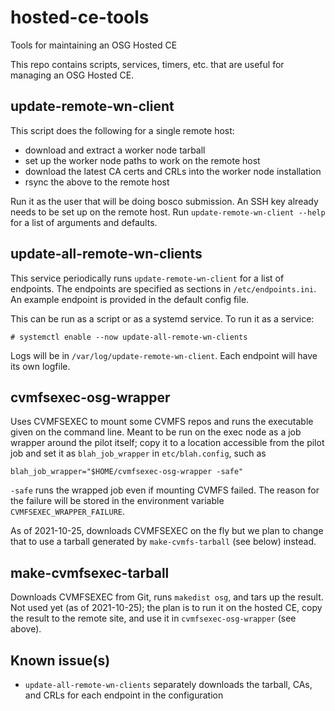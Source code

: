 hosted-ce-tools
===============
Tools for maintaining an OSG Hosted CE

This repo contains scripts, services, timers, etc. that are useful for managing an OSG Hosted CE.


update-remote-wn-client
-----------------------

This script does the following for a single remote host:

- download and extract a worker node tarball
- set up the worker node paths to work on the remote host
- download the latest CA certs and CRLs into the worker node installation
- rsync the above to the remote host

Run it as the user that will be doing bosco submission.
An SSH key already needs to be set up on the remote host.
Run `update-remote-wn-client --help` for a list of arguments and defaults.


update-all-remote-wn-clients
----------------------------

This service periodically runs `update-remote-wn-client` for a list of endpoints.
The endpoints are specified as sections in `/etc/endpoints.ini`.
An example endpoint is provided in the default config file.

This can be run as a script or as a systemd service.
To run it as a service:

```
# systemctl enable --now update-all-remote-wn-clients
```

Logs will be in `/var/log/update-remote-wn-client`.
Each endpoint will have its own logfile.


cvmfsexec-osg-wrapper
---------------------

Uses CVMFSEXEC to mount some CVMFS repos and runs the executable given on the
command line.  Meant to be run on the exec node as a job wrapper around
the pilot itself; copy it to a location accessible from the pilot job and set
it as `blah_job_wrapper` in `etc/blah.config`, such as

    blah_job_wrapper="$HOME/cvmfsexec-osg-wrapper -safe"

`-safe` runs the wrapped job even if mounting CVMFS failed.  The reason for
the failure will be stored in the environment variable `CVMFSEXEC_WRAPPER_FAILURE`.

As of 2021-10-25, downloads CVMFSEXEC on the fly but we plan to change that
to use a tarball generated by `make-cvmfs-tarball` (see below) instead.

make-cvmfsexec-tarball
----------------------

Downloads CVMFSEXEC from Git, runs `makedist osg`, and tars up the result.
Not used yet (as of 2021-10-25); the plan is to run it on the hosted CE, copy
the result to the remote site, and use it in `cvmfsexec-osg-wrapper` (see
above).


Known issue(s)
--------------

- `update-all-remote-wn-clients` separately downloads the tarball, CAs, and CRLs
  for each endpoint in the configuration

